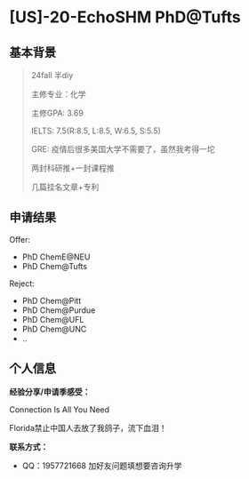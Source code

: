 # \[US\]-20-EchoSHM PhD@Tufts

## 基本背景

>24fall 半diy
>
>主修专业：化学
>
>主修GPA: 3.69
>
>IELTS: 7.5(R:8.5, L:8.5, W:6.5, S:5.5)
>
>GRE: 疫情后很多美国大学不需要了，虽然我考得一坨
>
>两封科研推+一封课程推
>
>几篇挂名文章+专利

## 申请结果

Offer:

+  PhD ChemE@NEU
+  PhD Chem@Tufts

Reject:

+ PhD Chem@Pitt
+ PhD Chem@Purdue
+ PhD Chem@UFL
+ PhD Chem@UNC
+ ..

## 个人信息

**经验分享/申请季感受：**

Connection Is All You Need

Florida禁止中国人去放了我鸽子，流下血泪！

**联系方式：**

+ QQ：1957721668 加好友问题填想要咨询升学